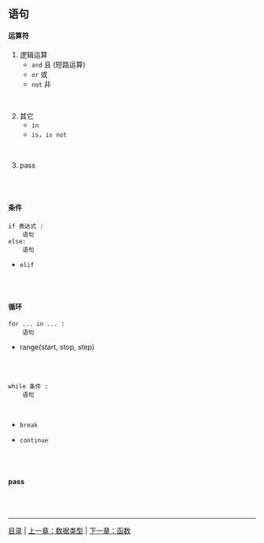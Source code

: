 ## 语句

#### 运算符

1. 逻辑运算
    * `and`  且 (短路运算)
    * `or`  或
    * `not`  非
<br>

2. 其它
    * `in` 
    * `is`，`is not`
<br>

3. pass

<br><br>


#### 条件

```
if 表达式 :
    语句
else:
    语句
```

* `elif` 

<br><br>


#### 循环

```
for ... in ... :
    语句
```

* range(start, stop, step)

<br><br>

```
while 条件 :
    语句
```

<br>

* `break`

* `continue`

<br><br>

#### pass

<br><br>

-----

[目录](https://github.com/ykqmain/Learning-Python-with-Git) | [上一章：数据类型](https://github.com/ykqmain/Learning-Python-with-Git/blob/master/text/1.md) | [下一章：函数](https://github.com/ykqmain/Learning-Python-with-Git/blob/master/text/3.md)
